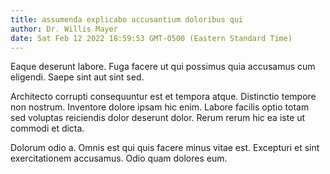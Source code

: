```yaml
---
title: assumenda explicabo accusantium doloribus qui
author: Dr. Willis Mayer
date: Sat Feb 12 2022 18:59:53 GMT-0500 (Eastern Standard Time)
---
```

Eaque deserunt labore. Fuga facere ut qui possimus quia accusamus cum eligendi. Saepe sint aut sint sed.

 Architecto corrupti consequuntur est et tempora atque. Distinctio tempore non nostrum. Inventore dolore ipsam hic enim. Labore facilis optio totam sed voluptas reiciendis dolor deserunt dolor. Rerum rerum hic ea iste ut commodi et dicta.

 Dolorum odio a. Omnis est qui quis facere minus vitae est. Excepturi et sint exercitationem accusamus. Odio quam dolores eum.